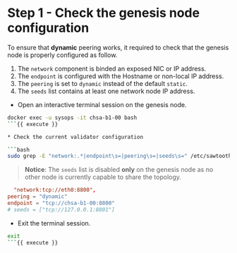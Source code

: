 # Step 1 - Check the genesis node configuration

To ensure that **dynamic** peering works, it required to check that the genesis node is properly configured as follow.

1. The `network` component is binded an exposed NIC or IP address.
2. The `endpoint` is configured with the Hostname or non-local IP address.
3. The `peering` is set to `dynamic` instead of the default `static`.
4. The `seeds` list contains at least one network node IP address.

* Open an interactive terminal session on the genesis node.

```bash
docker exec -u sysops -it chsa-b1-00 bash
```{{ execute }}

* Check the current validator configuration

```bash
sudo grep -E "network:.*|endpoint\s=|peering\s=|seeds\s=" /etc/sawtooth/validator.toml
```

> **Notice**: The `seeds` list is disabled **only** on the genesis node as no other node is currently capable to share the topology.

```toml
  "network:tcp://eth0:8800",
peering = "dynamic"
endpoint = "tcp://chsa-b1-00:8800"
# seeds = ["tcp://127.0.0.1:8801"]
```

* Exit the terminal session.

```bash
exit
```{{ execute }}